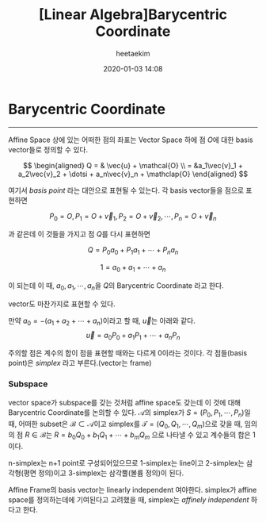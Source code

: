 ﻿---
title: "[Linear Algebra]Barycentric Coordinate"
layout: post
date: 2020-01-03 14:08
image: /assets/images/markdown.jpg
headerImage: false
tag:
- Graphics
- Linear Algebra
- Barycentric Coordinate
category: blog
author: heetaekim
description: Barycentric Coordinate
MathJax: true
---
# Barycentric Coordinate
---
Affine Space 상에 있는 어떠한 점의 좌표는 Vector Space 하에 점 $O$에 대한 basis vector들로 정의할 수 있다.

$$
\begin{aligned}
    Q = & \vec{u} + \mathcal{O} \\
    =  &a_1\vec{v}_1 + a_2\vec{v}_2 + \dotsi + a_n\vec{v}_n + \mathclap{O}
\end{aligned}
$$

여기서 _basis point_ 라는 대안으로 표현될 수 있는다. 각 basis vector들을 점으로 표현하면

$$
P_0 = O, P_1 = O + \vec{v}_1, P_2 = O + \vec{v}_2, \dotsm, P_n = O + \vec{v}_n
$$

과 같은데 이 것들을 가지고 점 $Q$를 다시 표현하면

$$
Q = P_0a_0 + P_1a_1 + \dotsi + P_na_n
$$

$$
1 = a_0 + a_1 + \dotsi + a_n
$$

이 되는데 이 때, $a_0, a_1, \dotsi, a_n$을 $Q$의 Barycentric Coordinate 라고 한다.

vector도 마찬가지로 표현할 수 있다.

만약 $a_0 = -(a_1 + a_2 + \dotsi + a_n)$이라고 할 때, $\vec{u}$는 아래와 같다.
$$
\vec{u} = a_0P_0 + a_1P_1 + \dotsi + a_nP_n
$$

주의할 점은 계수의 합이 점을 표현할 때와는 다르게 0이라는 것이다. 각 점들(basis point)은 _simplex_ 라고 부른다.(vector는 frame)


### Subspace
vector space가 subspace를 갖는 것처럼 affine space도 갖는데 이 것에 대해 Barycentric Coordinate를 논의할 수 있다. $\mathcal{A}$의 simplex가 $S = (P_0, P_1, \dotsi, P_n)$일 때, 어떠한 subset은 $\mathcal{B} \subset \mathcal{A}$이고 simplex를 $\mathcal{T} = (Q_0, Q_1, \dotsi, Q_m)$으로 갖을 때, 임의의 점 $R \in \mathcal{B}$는 $R = b_0Q_0 + b_1Q_1 + \dotsi + b_mQ_m$ 으로 나타낼 수 있고 계수들의 합은 1이다. 

n-simplex는 n+1 point로 구성되어있으므로 1-simplex는 line이고 2-simplex는 삼각형(평면 정의)이고 3-simplex는 삼각뿔(볼륨 정의)이 된다.

Affine Frame의 basis vector는 linearly independent 여야한다. simplex가 affine space를 정의하는데에 기여된다고 고려했을 때, simplex는 _affinely independent_ 하다고 한다.